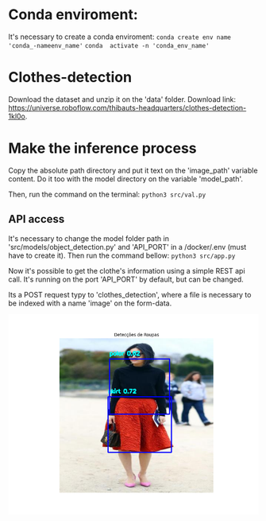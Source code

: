
# Conda enviroment:

It's necessary to create a conda enviroment:
`conda create env name 'conda_-nameenv_name'`
`conda  activate -n 'conda_env_name'`

# Clothes-detection
Download the dataset and unzip it on the 'data' folder. Download link: https://universe.roboflow.com/thibauts-headquarters/clothes-detection-1kl0o.

# Make the inference process
Copy the absolute path directory and put it text on the 'image_path' variable content. Do it too with the model directory on the variable 'model_path'.

Then, run the command on the terminal:
`python3 src/val.py`

## API access
It's necessary to change the model folder path in 'src/models/object_detection.py' and 'API_PORT' in a /docker/.env (must have to create it). Then run the command bellow:
`python3 src/app.py`

Now it's possible to get the clothe's information using a simple REST api call. It's running on the port 'API_PORT' by default, but can be changed.

Its a POST request typy to 'clothes_detection', where a file is necessary to be indexed with a name 'image' on the form-data.

![Clothes detection](https://github.com/wyctorfogos/clothes-detection/blob/main/ClothesDetection.png)

